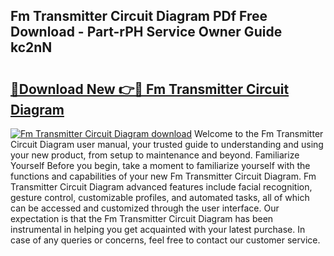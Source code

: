 ## Fm Transmitter Circuit Diagram PDf Free Download - Part-rPH Service Owner Guide kc2nN

# <h2><a href="http://dfhoenv.blite.top/?on=Fm+Transmitter+Circuit+Diagram">🔗Download New 👉🔴 Fm Transmitter Circuit Diagram</a></h2>

[![Fm Transmitter Circuit Diagram download](https://i.imgur.com/lujVjoI.png)](http://dfhoenv.blite.top/?on=Fm+Transmitter+Circuit+Diagram)
Welcome to the Fm Transmitter Circuit Diagram user manual, your trusted guide to understanding and using your new product, from setup to maintenance and beyond. Familiarize Yourself Before you begin, take a moment to familiarize yourself with the functions and capabilities of your new Fm Transmitter Circuit Diagram. Fm Transmitter Circuit Diagram advanced features include facial recognition, gesture control, customizable profiles, and automated tasks, all of which can be accessed and customized through the user interface. Our expectation is that the Fm Transmitter Circuit Diagram has been instrumental in helping you get acquainted with your latest purchase. In case of any queries or concerns, feel free to contact our customer service.
